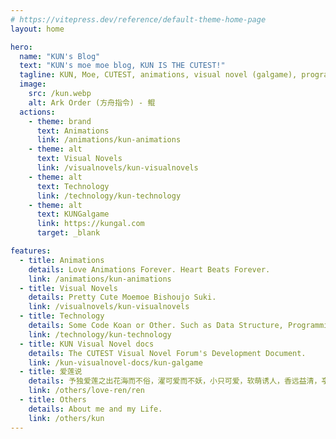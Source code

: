 ```yaml
---
# https://vitepress.dev/reference/default-theme-home-page
layout: home

hero:
  name: "KUN's Blog"
  text: "KUN's moe moe blog, KUN IS THE CUTEST!"
  tagline: KUN, Moe, CUTEST, animations, visual novel (galgame), programming. Picture from Ark Order.
  image:
    src: /kun.webp
    alt: Ark Order (方舟指令) - 鲲
  actions:
    - theme: brand
      text: Animations
      link: /animations/kun-animations
    - theme: alt
      text: Visual Novels
      link: /visualnovels/kun-visualnovels
    - theme: alt
      text: Technology
      link: /technology/kun-technology
    - theme: alt
      text: KUNGalgame
      link: https://kungal.com
      target: _blank

features:
  - title: Animations
    details: Love Animations Forever. Heart Beats Forever.
    link: /animations/kun-animations
  - title: Visual Novels
    details: Pretty Cute Moemoe Bishoujo Suki.
    link: /visualnovels/kun-visualnovels
  - title: Technology
    details: Some Code Koan or Other. Such as Data Structure, Programming Language, Web Dev, etc.
    link: /technology/kun-technology
  - title: KUN Visual Novel docs
    details: The CUTEST Visual Novel Forum's Development Document.
    link: /kun-visualnovel-docs/kun-galgame
  - title: 爱莲说
    details: 予独爱莲之出花海而不俗，濯可爱而不妖，小只可爱，软萌诱人，香远益清，亭亭玉立，可远观亦可连理焉。
    link: /others/love-ren/ren
  - title: Others
    details: About me and my Life.
    link: /others/kun
---
```


